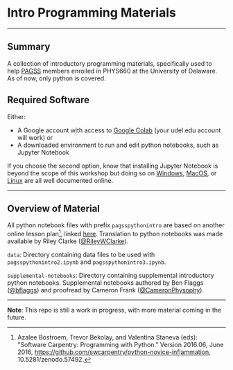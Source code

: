 # Intro Programming Materials

----

## Summary

A collection of introductory programming materials, specifically used to help [PAGSS](https://sites.google.com/view/pagss-ud/home?authuser=0) members enrolled in PHYS660 at the University of Delaware. As of now, only python is covered.

## Required Software

Either:
* A Google account with access to [Google Colab](https://colab.research.google.com/) (your udel.edu account will work) or 
* A downloaded environment to run and edit python notebooks, such as Jupyter Notebook

If you choose the second option, know that installing Jupyter Notebook is beyond the scope of this workshop but doing so on [Windows](https://www.geeksforgeeks.org/how-to-install-jupyter-notebook-in-windows/), [MacOS](https://www.geeksforgeeks.org/how-to-install-jupyter-notebook-on-macos/?ref=rp), or [Linux](https://www.geeksforgeeks.org/how-to-install-jupyter-notebook-in-linux/?ref=rp) are all well documented online.

----

## Overview of Material

All python notebook files with prefix `pagsspythonintro` are based on another online lesson plan[^1], linked [here](https://carpentries-incubator.github.io/python-novice-programming-gapminder/). Translation to python notebooks was made available by Riley Clarke ([@RileyWClarke](https://github.com/RileyWClarke)).

`data`: Directory containing data files to be used with `pagsspythonintro2.ipynb` and `pagsspythonintro3.ipynb`.

`supplemental-notebooks`: Directory containing supplemental introductory python notebooks. Supplemental notebooks authored by Ben Flaggs ([@bflaggs](https://github.com/bflaggs)) and proofread by Cameron Frank ([@CameronPhysophy](https://github.com/CameronPhysophy)).

----

**Note**: This repo is still a work in progress, with more material coming in the future.


[^1]: Azalee Bostroem, Trevor Bekolay, and Valentina Staneva (eds):  
  "Software Carpentry: Programming with Python."  Version 2016.06, June  
  2016, https://github.com/swcarpentry/python-novice-inflammation,  
  10.5281/zenodo.57492.
